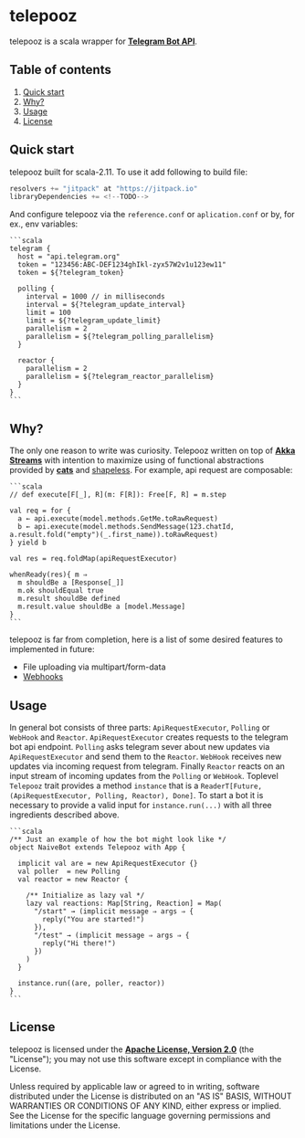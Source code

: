 # telepooz

telepooz is a scala wrapper for **[Telegram Bot API][telegram-api]**.

## Table of contents

1. [Quick start](#quick-start)
2. [Why?](#why)
3. [Usage](#usage)
4. [License](#license)

## Quick start

telepooz built for scala-2.11. To use it add following to build file:

```scala
resolvers += "jitpack" at "https://jitpack.io"
libraryDependencies += <!--TODO-->
```

And configure telepooz via the `reference.conf` or `aplication.conf` or by, for ex., env variables:
 
    ```scala
    telegram {
      host = "api.telegram.org"
      token = "123456:ABC-DEF1234ghIkl-zyx57W2v1u123ew11"
      token = ${?telegram_token}
    
      polling {
        interval = 1000 // in milliseconds
        interval = ${?telegram_update_interval}
        limit = 100
        limit = ${?telegram_update_limit}
        parallelism = 2
        parallelism = ${?telegram_polling_parallelism}
      }
    
      reactor {
        parallelism = 2
        parallelism = ${?telegram_reactor_parallelism}
      }
    } 
    ```
 


## Why?

The only one reason to write was curiosity. Telepooz written on top of **[Akka Streams][akka]** 
with intention to maximize using of functional abstractions provided by **[cats][cats]** 
and [shapeless][shapeless]. For example, api request are composable:

    ```scala
    // def execute[F[_], R](m: F[R]): Free[F, R] = m.step
    
    val req = for {
      a ← api.execute(model.methods.GetMe.toRawRequest)
      b ← api.execute(model.methods.SendMessage(123.chatId, a.result.fold("empty")(_.first_name)).toRawRequest)
    } yield b

    val res = req.foldMap(apiRequestExecutor)

    whenReady(res){ m ⇒
      m shouldBe a [Response[_]]
      m.ok shouldEqual true
      m.result shouldBe defined
      m.result.value shouldBe a [model.Message]
    }
    ```


telepooz is far from completion, here is a list of some desired features to implemented in future:

- File uploading via multipart/form-data
- [Webhooks][webhooks]

## Usage

In general bot consists of three parts: `ApiRequestExecutor`, `Polling` or `WebHook` and `Reactor`. 
`ApiRequestExecutor` creates requests to the telegram bot api endpoint. `Polling` asks telegram sever about new updates 
via `ApiRequestExecutor` and send them to the `Reactor`. `WebHook` receives new updates via incoming request from 
telegram. Finally `Reactor` reacts on an input stream of incoming updates from the `Polling` or `WebHook`. 
Toplevel `Telepooz` trait provides a method `instance` that is a 
`ReaderT[Future, (ApiRequestExecutor, Polling, Reactor), Done]`. To start a bot it is necessary to provide a valid 
input for `instance.run(...)` with all three ingredients described above.

    ```scala
    /** Just an example of how the bot might look like */
    object NaiveBot extends Telepooz with App {
    
      implicit val are = new ApiRequestExecutor {}
      val poller  = new Polling
      val reactor = new Reactor {
    
        /** Initialize as lazy val */
        lazy val reactions: Map[String, Reaction] = Map(
          "/start" → (implicit message ⇒ args ⇒ {
            reply("You are started!")
          }),
          "/test" → (implicit message ⇒ args ⇒ {
            reply("Hi there!")
          })
        )
      }
    
      instance.run((are, poller, reactor))
    }
    ```


## License

telepooz is licensed under the **[Apache License, Version 2.0][apache]** (the "License"); 
you may not use this software except in compliance with the License.

Unless required by applicable law or agreed to in writing, software
distributed under the License is distributed on an "AS IS" BASIS,
WITHOUT WARRANTIES OR CONDITIONS OF ANY KIND, either express or implied.
See the License for the specific language governing permissions and
limitations under the License.

[akka]: https://github.com/akka/akka
[apache]: http://www.apache.org/licenses/LICENSE-2.0
[cats]: https://github.com/typelevel/cats
[shapeless]: https://github.com/milessabin/shapeless
[telegram-api]: https://core.telegram.org/bots/api
[webhooks]: https://core.telegram.org/bots/api#getting-updates
